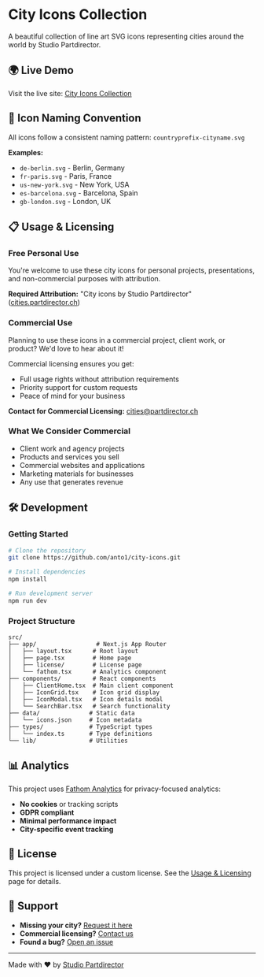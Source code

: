# City Icons Collection

A beautiful collection of line art SVG icons representing cities around the world by Studio Partdirector.

## 🌍 Live Demo

Visit the live site: [City Icons Collection](https://cities.partdirector.ch)

## 📁 Icon Naming Convention

All icons follow a consistent naming pattern: `countryprefix-cityname.svg`

**Examples:**
- `de-berlin.svg` - Berlin, Germany
- `fr-paris.svg` - Paris, France
- `us-new-york.svg` - New York, USA
- `es-barcelona.svg` - Barcelona, Spain
- `gb-london.svg` - London, UK

## 📋 Usage & Licensing

### Free Personal Use

You're welcome to use these city icons for personal projects, presentations, and non-commercial purposes with attribution.

**Required Attribution:**
"City icons by Studio Partdirector" ([cities.partdirector.ch](https://cities.partdirector.ch))

### Commercial Use

Planning to use these icons in a commercial project, client work, or product? We'd love to hear about it!

Commercial licensing ensures you get:
- Full usage rights without attribution requirements
- Priority support for custom requests
- Peace of mind for your business

**Contact for Commercial Licensing:**
[cities@partdirector.ch](mailto:cities@partdirector.ch)

### What We Consider Commercial

- Client work and agency projects
- Products and services you sell
- Commercial websites and applications
- Marketing materials for businesses
- Any use that generates revenue

## 🛠️ Development

### Getting Started

```bash
# Clone the repository
git clone https://github.com/anto1/city-icons.git

# Install dependencies
npm install

# Run development server
npm run dev
```

### Project Structure

```
src/
├── app/                 # Next.js App Router
│   ├── layout.tsx      # Root layout
│   ├── page.tsx        # Home page
│   ├── license/        # License page
│   └── fathom.tsx      # Analytics component
├── components/         # React components
│   ├── ClientHome.tsx  # Main client component
│   ├── IconGrid.tsx    # Icon grid display
│   ├── IconModal.tsx   # Icon details modal
│   └── SearchBar.tsx   # Search functionality
├── data/              # Static data
│   └── icons.json     # Icon metadata
├── types/             # TypeScript types
│   └── index.ts       # Type definitions
└── lib/               # Utilities
```



## 📊 Analytics

This project uses [Fathom Analytics](https://usefathom.com/) for privacy-focused analytics:

- **No cookies** or tracking scripts
- **GDPR compliant**
- **Minimal performance impact**
- **City-specific event tracking**



## 📄 License

This project is licensed under a custom license. See the [Usage & Licensing](/license) page for details.

## 🌟 Support

- **Missing your city?** [Request it here](mailto:icons@partdirector.ch)
- **Commercial licensing?** [Contact us](mailto:cities@partdirector.ch)
- **Found a bug?** [Open an issue](https://github.com/anto2s/city-icons/issues)

---

Made with ❤️ by [Studio Partdirector](https://partdirector.ch)
